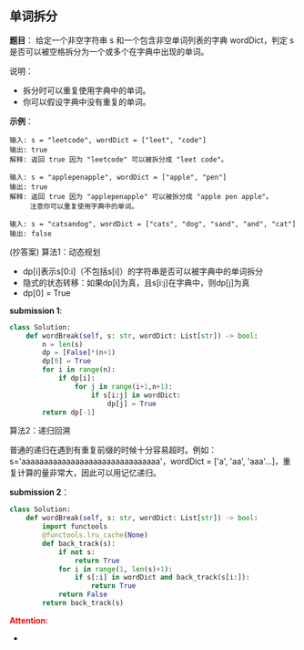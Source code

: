 ## 单词拆分
**题目**：
给定一个非空字符串 s 和一个包含非空单词列表的字典 wordDict，判定 s 是否可以被空格拆分为一个或多个在字典中出现的单词。

说明：

- 拆分时可以重复使用字典中的单词。
- 你可以假设字典中没有重复的单词。

**示例**：
```
输入: s = "leetcode", wordDict = ["leet", "code"]
输出: true
解释: 返回 true 因为 "leetcode" 可以被拆分成 "leet code"。
```
```
输入: s = "applepenapple", wordDict = ["apple", "pen"]
输出: true
解释: 返回 true 因为 "applepenapple" 可以被拆分成 "apple pen apple"。
     注意你可以重复使用字典中的单词。
```
```
输入: s = "catsandog", wordDict = ["cats", "dog", "sand", "and", "cat"]
输出: false
```

(抄答案)
算法1：动态规划
- dp[i]表示s[0:i]（不包括s[i]）的字符串是否可以被字典中的单词拆分
- 隐式的状态转移：如果dp[i]为真，且s[i:j]在字典中，则dp[j]为真
- dp[0] = True

**submission 1**:
```python
class Solution:
    def wordBreak(self, s: str, wordDict: List[str]) -> bool:
        n = len(s)
        dp = [False]*(n+1)
        dp[0] = True
        for i in range(n):
            if dp[i]:
                for j in range(i+1,n+1):
                    if s[i:j] in wordDict:
                        dp[j] = True
        return dp[-1]
```


算法2：递归回溯

普通的递归在遇到有重复前缀的时候十分容易超时。例如：s='aaaaaaaaaaaaaaaaaaaaaaaaaaaaaaa'，wordDict = ['a', 'aa', 'aaa'...]，重复计算的量非常大，因此可以用记忆递归。


**submission 2**：
```python
class Solution:
    def wordBreak(self, s: str, wordDict: List[str]) -> bool:
        import functools
        @functools.lru_cache(None)
        def back_track(s):
            if not s:
                return True
            for i in range(1, len(s)+1):
                if s[:i] in wordDict and back_track(s[i:]):
                    return True
            return False
        return back_track(s)
```



<font color="#FF0000">**Attention**</font>:

- 
